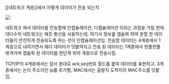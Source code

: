 
[[네트워크 계층]]에서 어떻게 데이터가 전송 되는지

![](https://i.imgur.com/DCzQyZr.png)


네트워크 에서 데이터를 전송할때 인캡슐레이션, 디캡슐레이션 이라는 과정을 거침
현재 대다수의 네트워크는 패킷 통신을 사용하는데, 여기서 정보를 캡슐화 하여 분할 한 데이터들이 안전하게 전송되도록 하는 것이 인캡슐래이션임.
전송할 데이터는 4계층에서 1계층으로 내려가면서 헤더 데이터가 덧붙여지고 전송 된 데이터는 
1계층에서 한풀한풀 벗겨가며 캡슐화 된 데이터를 한단계 위의 계층으로 전송시킴.

TCP/IP의 4계층에서는 앞서 본대로 ack,seq번호 필드를 붙여 데이터를 표현하고, 3계층에서는 논리 주소지인 ip를 추가함, MAC에서는 출발지 도착지의 MAC주소를 덧붙임.



